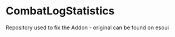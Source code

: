CombatLogStatistics
===================

Repository used to fix the Addon - original can be found on esoui
